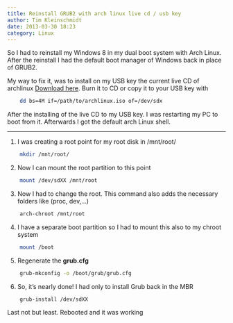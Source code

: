```yaml
---
title: Reinstall GRUB2 with arch linux live cd / usb key
author: Tim Kleinschmidt
date: 2013-03-30 18:23
category: Linux
---
```


So I had to reinstall my Windows 8 in my dual boot system with Arch
Linux. After the reinstall I had the default boot manager of Windows
back in place of GRUB2.

My way to fix it, was to install on my USB key the current live CD of
archlinux [Download here][#f1]. Burn it to CD or copy it to your USB key with

``` sh
    dd bs=4M if=/path/to/archlinux.iso of=/dev/sdx
```

After the installing of the live CD to my USB key. I was restarting my
PC to boot from it. Afterwards I got the default arch Linux shell.

* * * * *

1.  I was creating a root point for my root disk in /mnt/root/

``` sh
    mkdir /mnt/root/
```

2.  Now I can mount the root partition to this point

``` sh
    mount /dev/sdXX /mnt/root
```

3.  Now I had to change the root. This command also adds the necessary
    folders like (proc, dev,…)

``` sh
    arch-chroot /mnt/root
```

4.  I have a separate boot partition so I had to mount this also to my
    chroot system

``` sh
    mount /boot
```

5.  Regenerate the **grub.cfg**

``` sh
    grub-mkconfig -o /boot/grub/grub.cfg
```

6.  So, it’s nearly done! I had only to install Grub back in the MBR

``` sh
    grub-install /dev/sdXX
```

Last not but least. Rebooted and it was working

[#f1]: https://www.archlinux.org/download/ "Current live cd from Archlinux"
